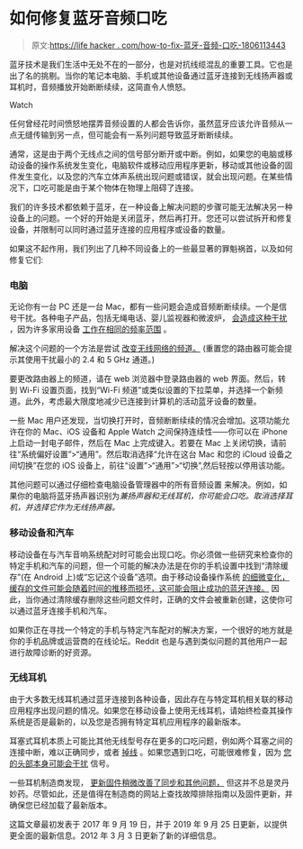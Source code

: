 # 如何修复蓝牙音频口吃

> 原文:[https://life hacker . com/how-to-fix-蓝牙-音频-口吃-1806113443](https://lifehacker.com/how-to-fix-bluetooth-audio-stuttering-1806113443)

蓝牙技术是我们生活中无处不在的一部分，也是对抗线缆混乱的重要工具。它也是出了名的挑剔。当你的笔记本电脑、手机或其他设备通过蓝牙连接到无线扬声器或耳机时，音频播放开始断断续续，这简直令人愤怒。

Watch

任何曾经花时间愤怒地摆弄音频设置的人都会告诉你，虽然蓝牙应该允许音频从一点无缝传输到另一点，但可能会有一系列问题导致蓝牙断断续续。

通常，这是由于两个无线点之间的信号部分断开或中断。例如，如果您的电脑或移动设备的操作系统发生变化，电脑软件或移动应用程序更新，移动或其他设备的固件发生变化，以及您的汽车立体声系统出现问题或错误，就会出现问题。在某些情况下，口吃可能是由于某个物体在物理上阻碍了连接。

我们的许多技术都依赖于蓝牙，在一种设备上解决问题的步骤可能无法解决另一种设备上的问题。一个好的开始是关闭蓝牙，然后再打开。您还可以尝试拆开和修复设备，并限制可以同时通过蓝牙连接的应用程序或设备的数量。

如果这不起作用，我们列出了几种不同设备上的一些最显著的罪魁祸首，以及如何修复它们:

### **电脑**

无论你有一台 PC 还是一台 Mac，都有一些问题会造成音频断断续续。一个是信号干扰。各种电子产品，包括无绳电话、婴儿监视器和微波炉， [会造成这种干扰](https://www.sony.co.uk/electronics/support/wireless-headphones-bluetooth-headphones/wh-h910n/articles/00097458) ，因为许多家用设备 [工作在相同的频率范围](https://kb.netgear.com/29396/What-is-the-difference-between-2-4-GHz-and-5-GHz-wireless-frequencies) 。

解决这个问题的一个方法是尝试 [改变无线网络的频道。](https://www.howtogeek.com/197268/how-to-find-the-best-wi-fi-channel-for-your-router-on-any-operating-system/) (重置您的路由器可能会提示其使用干扰最小的 2.4 和 5 GHz 通道。)

要更改路由器上的频道，请在 web 浏览器中登录路由器的 web 界面。然后，转到 Wi-Fi 设置页面，找到“Wi-Fi 频道”或类似设置的下拉菜单，并选择一个新频道。此外，考虑最大限度地减少已连接到计算机的活动蓝牙设备的数量。

一些 Mac 用户还发现，当切换打开时，音频断断续续的情况会增加。这项功能允许在你的 Mac、iOS 设备和 Apple Watch 之间保持连续性——你可以在 iPhone 上启动一封电子邮件，然后在 Mac 上完成键入。若要在 Mac 上关闭切换，请前往“系统偏好设置”>“通用”。然后取消选择“允许在这台 Mac 和您的 iCloud 设备之间切换”在您的 iOS 设备上，前往“设置”>“通用”>“切换”,然后轻按以停用该功能。

其他问题可以通过仔细检查电脑设备管理器中的所有音频设置 [](http://www.tomsguide.com/answers/id-2838926/bluetooth-speaker-cuts.html)来解决。例如，如果你的电脑将蓝牙扬声器识别为*兼扬声器和无线耳机，你可能会口吃。取消选择耳机，并选择它作为无线扬声器。*

### **移动设备和汽车**

移动设备在与汽车音响系统配对时可能会出现口吃。你必须做一些研究来检查你的特定手机和汽车的问题，但一个可能的解决办法是在你的手机设置中找到“清除缓存”(在 Android 上)或“忘记这个设备”选项。由于移动设备操作系统 [的细微变化，缓存的文件可能会随着时间的推移而损坏，这可能会阻止成功的蓝牙连接。](https://www.technobezz.com/fix-android-phone-wont-connect-or-pair-with-bluetooth/) 因此，当你通过清除缓存删除这些问题文件时，正确的文件会被重新创建，这使你可以通过蓝牙连接手机和汽车。

如果你正在寻找一个特定的手机与特定汽车配对的解决方案，一个很好的地方就是你的手机品牌或运营商的在线论坛。Reddit 也是与遇到类似问题的其他用户一起进行故障诊断的好资源。

### **无线耳机**

由于大多数无线耳机通过蓝牙连接到各种设备，因此存在与特定耳机相关联的移动应用程序出现问题的情况。如果您在移动设备上使用无线耳机，请始终检查其操作系统是否是最新的，以及您是否拥有特定耳机应用程序的最新版本。

耳塞式耳机本质上可能比其他无线型号存在更多的口吃问题，例如两个耳塞之间的连接中断，难以正确同步，或者 [掉线](https://www.digitaltrends.com/home-theater/common-airpods-problems-and-how-to-fix-them/) 。如果您遇到口吃，可能很难修复，因为 [](http://www.businessinsider.com/apple-airpods-delay-wireless-earbuds-technical-issues-2016-12)[您的头部本身可能会干扰](https://www.sony.co.uk/electronics/support/wireless-headphones-bluetooth-headphones/wh-h910n/articles/00097458) [](http://www.businessinsider.com/apple-airpods-delay-wireless-earbuds-technical-issues-2016-12)信号。

一些耳机制造商发现， [更新固件稍微改善了同步和其他问题，](https://www.theverge.com/circuitbreaker/2016/12/4/13822944/bragi-dash-software-update-review-how-to) 但这并不总是灵丹妙药。尽管如此，还是值得在制造商的网站上查找故障排除指南以及固件更新，并确保您已经加载了最新版本。

这篇文章最初发表于 2017 年 9 月 19 日，并于 2019 年 9 月 25 日更新，以提供更全面的最新信息。2012 年 3 月 3 日更新了新的详细信息。